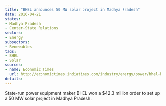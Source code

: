 ```yaml
---
title: "BHEL announces 50 MW solar project in Madhya Pradesh"
date: 2016-04-21
states:
- Madhya Pradesh
- Center-State Relations
sectors:
- Energy
subsectors:
- Renewables
tags:
- BHEL
- Solar
sources:
- name: Economic Times
  url: http://economictimes.indiatimes.com/industry/energy/power/bhel-bags-rs-282-crore-order-from-ntpc-for-50mw-solar-plant-in-mp/articleshow/51824345.cms
details:
---
```


State-run power equipment maker BHEL won a $42.3 million order to set up a 50 MW solar project in Madhya Pradesh.
